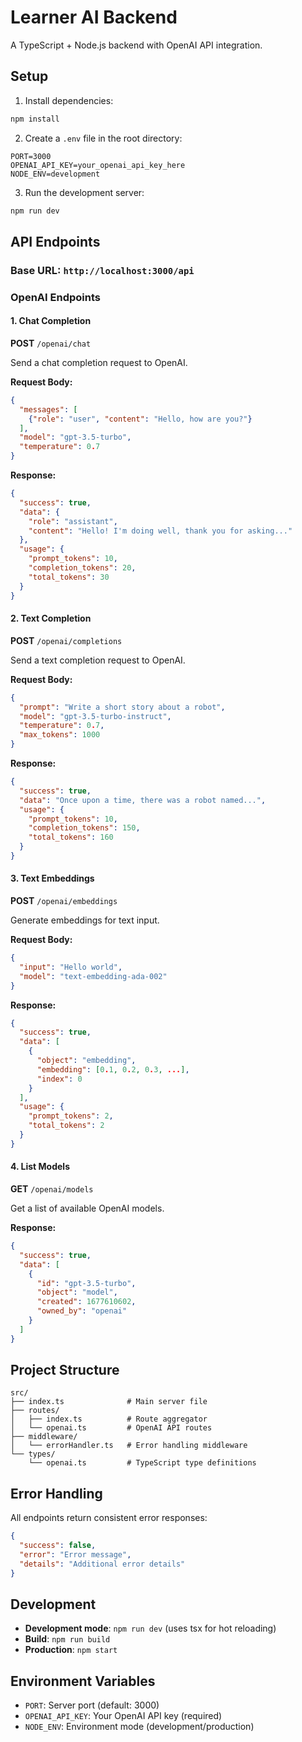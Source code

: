# Learner AI Backend

A TypeScript + Node.js backend with OpenAI API integration.

## Setup

1. Install dependencies:
```bash
npm install
```

2. Create a `.env` file in the root directory:
```env
PORT=3000
OPENAI_API_KEY=your_openai_api_key_here
NODE_ENV=development
```

3. Run the development server:
```bash
npm run dev
```

## API Endpoints

### Base URL: `http://localhost:3000/api`

### OpenAI Endpoints

#### 1. Chat Completion
**POST** `/openai/chat`

Send a chat completion request to OpenAI.

**Request Body:**
```json
{
  "messages": [
    {"role": "user", "content": "Hello, how are you?"}
  ],
  "model": "gpt-3.5-turbo",
  "temperature": 0.7
}
```

**Response:**
```json
{
  "success": true,
  "data": {
    "role": "assistant",
    "content": "Hello! I'm doing well, thank you for asking..."
  },
  "usage": {
    "prompt_tokens": 10,
    "completion_tokens": 20,
    "total_tokens": 30
  }
}
```

#### 2. Text Completion
**POST** `/openai/completions`

Send a text completion request to OpenAI.

**Request Body:**
```json
{
  "prompt": "Write a short story about a robot",
  "model": "gpt-3.5-turbo-instruct",
  "temperature": 0.7,
  "max_tokens": 1000
}
```

**Response:**
```json
{
  "success": true,
  "data": "Once upon a time, there was a robot named...",
  "usage": {
    "prompt_tokens": 10,
    "completion_tokens": 150,
    "total_tokens": 160
  }
}
```

#### 3. Text Embeddings
**POST** `/openai/embeddings`

Generate embeddings for text input.

**Request Body:**
```json
{
  "input": "Hello world",
  "model": "text-embedding-ada-002"
}
```

**Response:**
```json
{
  "success": true,
  "data": [
    {
      "object": "embedding",
      "embedding": [0.1, 0.2, 0.3, ...],
      "index": 0
    }
  ],
  "usage": {
    "prompt_tokens": 2,
    "total_tokens": 2
  }
}
```

#### 4. List Models
**GET** `/openai/models`

Get a list of available OpenAI models.

**Response:**
```json
{
  "success": true,
  "data": [
    {
      "id": "gpt-3.5-turbo",
      "object": "model",
      "created": 1677610602,
      "owned_by": "openai"
    }
  ]
}
```

## Project Structure

```
src/
├── index.ts              # Main server file
├── routes/
│   ├── index.ts          # Route aggregator
│   └── openai.ts         # OpenAI API routes
├── middleware/
│   └── errorHandler.ts   # Error handling middleware
└── types/
    └── openai.ts         # TypeScript type definitions
```

## Error Handling

All endpoints return consistent error responses:

```json
{
  "success": false,
  "error": "Error message",
  "details": "Additional error details"
}
```

## Development

- **Development mode**: `npm run dev` (uses tsx for hot reloading)
- **Build**: `npm run build`
- **Production**: `npm start`

## Environment Variables

- `PORT`: Server port (default: 3000)
- `OPENAI_API_KEY`: Your OpenAI API key (required)
- `NODE_ENV`: Environment mode (development/production) 